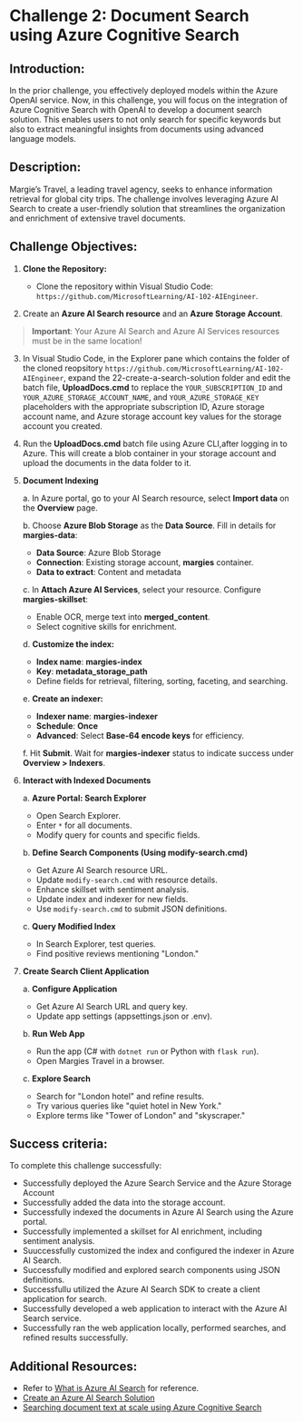 # Challenge 2: Document Search using Azure Cognitive Search

## Introduction:
In the prior challenge, you effectively deployed models within the Azure OpenAI service. Now, in this challenge, you will focus on the integration of Azure Cognitive Search with OpenAI to develop a document search solution. This enables users to not only search for specific keywords but also to extract meaningful insights from documents using advanced language models.

## Description:
Margie’s Travel, a leading travel agency, seeks to enhance information retrieval for global city trips. The challenge involves leveraging Azure AI Search to create a user-friendly solution that streamlines the organization and enrichment of extensive travel documents.

## Challenge Objectives:

1. **Clone the Repository:**
   - Clone the repository within Visual Studio Code: `https://github.com/MicrosoftLearning/AI-102-AIEngineer`.

2. Create an **Azure AI Search resource** and an **Azure Storage Account**.
> **Important**: Your Azure AI Search and Azure AI Services resources must be in the same location!

3. In Visual Studio Code, in the Explorer pane which contains the folder of the cloned reopsitory `https://github.com/MicrosoftLearning/AI-102-AIEngineer`, expand the 22-create-a-search-solution folder and edit the batch file, **UploadDocs.cmd** to replace the `YOUR_SUBSCRIPTION_ID` and `YOUR_AZURE_STORAGE_ACCOUNT_NAME`, and `YOUR_AZURE_STORAGE_KEY` placeholders with the appropriate subscription ID, Azure storage account name, and Azure storage account key values for the storage account you created.

4. Run the **UploadDocs.cmd** batch file using Azure CLI,after logging in to Azure. This will create a blob container in your storage account and upload the documents in the data folder to it.

1. **Document Indexing**
   
   a. In Azure portal, go to your AI Search resource, select **Import data** on the **Overview** page.
   
   b. Choose **Azure Blob Storage** as the **Data Source**. Fill in details for **margies-data**:
      - **Data Source**: Azure Blob Storage
      - **Connection**: Existing storage account, **margies** container.
      - **Data to extract**: Content and metadata
   
   c. In **Attach Azure AI Services**, select your resource. Configure **margies-skillset**:
      - Enable OCR, merge text into **merged_content**.
      - Select cognitive skills for enrichment.
   
   d. **Customize the index:**
      - **Index name**: **margies-index**
      - **Key**: **metadata_storage_path**
      - Define fields for retrieval, filtering, sorting, faceting, and searching.
   
   e. **Create an indexer:**
      - **Indexer name**: **margies-indexer**
      - **Schedule**: **Once**
      - **Advanced**: Select **Base-64 encode keys** for efficiency.
   
   f. Hit **Submit**. Wait for **margies-indexer** status to indicate success under **Overview > Indexers**.

1. **Interact with Indexed Documents**

   a. **Azure Portal: Search Explorer**
      - Open Search Explorer.
      - Enter `*` for all documents.
      - Modify query for counts and specific fields.
   
   b. **Define Search Components (Using modify-search.cmd)**
      - Get Azure AI Search resource URL.
      - Update `modify-search.cmd` with resource details.
      - Enhance skillset with sentiment analysis.
      - Update index and indexer for new fields.
      - Use `modify-search.cmd` to submit JSON definitions.
   
   c. **Query Modified Index**
      - In Search Explorer, test queries.
      - Find positive reviews mentioning "London."

1. **Create Search Client Application**

   a. **Configure Application**
      - Get Azure AI Search URL and query key.
      - Update app settings (appsettings.json or .env).
   
   b. **Run Web App**
      - Run the app (C# with `dotnet run` or Python with `flask run`).
      - Open Margies Travel in a browser.
   
   c. **Explore Search**
      - Search for "London hotel" and refine results.
      - Try various queries like "quiet hotel in New York."
      - Explore terms like "Tower of London" and "skyscraper."


## Success criteria:
To complete this challenge successfully:

- Successfully deployed the Azure Search Service and the Azure Storage Account
- Successfully added the data into the storage account.
- Successfully indexed the documents in Azure AI Search using the Azure portal.
- Successfully implemented a skillset for AI enrichment, including sentiment analysis.
- Suuccessfully customized the index and configured the indexer in Azure AI Search.
- Successfully modified and explored search components using JSON definitions.
- Successfullu utilized the Azure AI Search SDK to create a client application for search.
- Successfully developed a web application to interact with the Azure AI Search service.
- Successfully ran the web application locally, performed searches, and refined results successfully.

  

## Additional Resources:

- Refer to [What is Azure AI Search](https://learn.microsoft.com/en-us/azure/search/search-what-is-azure-search) for reference.
- [Create an Azure AI Search Solution](https://github.com/MicrosoftLearning/AI-102-AIEngineer/blob/master/Instructions/22-azure-search.md)
- [Searching document text at scale using Azure Cognitive Search](https://benalexkeen.com/searching-document-text-at-scale-using-azure-cognitive-search/)

